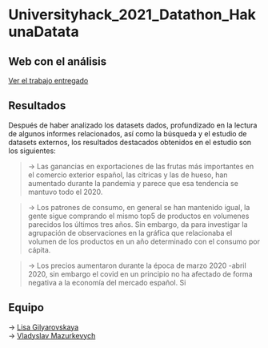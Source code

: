 # Universityhack_2021_Datathon_HakunaDatata

## Web con el análisis
[Ver el trabajo entregado](https://srvladyslav.github.io/Universityhack_2021_Datathon_HakunaDatata/web/index.html)

## Resultados
Después de haber analizado los datasets dados, profundizado en la lectura de algunos informes relacionados, así como la búsqueda y el estudio de datasets externos, los resultados destacados obtenidos en el estudio son los siguientes:

>→ Las ganancias en exportaciones de las frutas más importantes en el comercio exterior español, las cítricas y las de hueso, han aumentado durante la pandemia y parece que esa tendencia se mantuvo todo el 2020.

>→ Los patrones de consumo, en general se han mantenido igual, la gente sigue comprando el mismo top5 de productos en volumenes parecidos los últimos tres años. Sin embargo, da para investigar la agrupación de observaciones en la gráfica que relacionaba el volumen de los productos en un año determinado con el consumo por cápita.

>→ Los precios aumentaron durante la época de marzo 2020 -abril 2020, sin embargo el covid en un principio no ha afectado de forma negativa a la economía del mercado español. Si

## Equipo
→ [Lisa Gilyarovskaya](https://www.linkedin.com/in/lisagilyarovskaya/)<br>
→ [Vladyslav Mazurkevych](https://www.linkedin.com/in/vladyslav-mazurkevych/)

